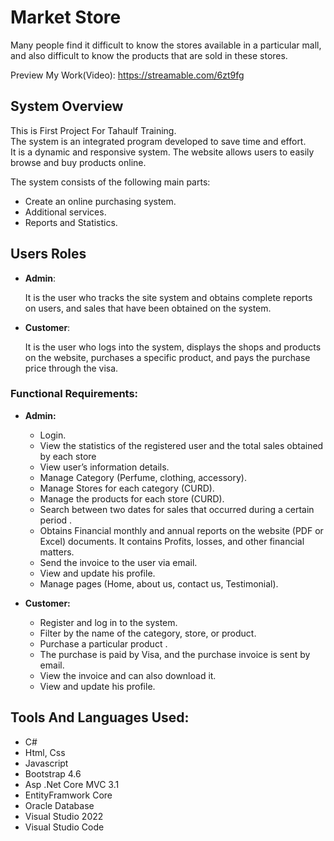 # Market Store
Many people find it difficult to know the stores available in a particular mall, and
also difficult to know the products that are sold in these stores.

Preview My Work(Video):
https://streamable.com/6zt9fg


## System Overview
This is First Project For Tahaulf Training.<br>
The system is an integrated program developed to save time and effort.<br> 
It is a dynamic and responsive system. The website allows users to easily browse and
buy products online.

The system consists of the following main parts:
- Create an online purchasing system.
- Additional services.
- Reports and Statistics.

## Users Roles
- **Admin**:<br>

    It is the user who tracks the site system and obtains complete reports on users, and
    sales that have been obtained on the system.
- **Customer**:<br>

    It is the user who logs into the system, displays the shops and products on the website,
    purchases a specific product, and pays the purchase price through the visa.

### Functional Requirements:
- **Admin:**
  - Login.
  - View the statistics of the registered user and the total sales obtained by
  each store
  - View user’s information details.
  - Manage Category (Perfume, clothing, accessory).
  - Manage Stores for each category (CURD).
  - Manage the products for each store (CURD).
  - Search between two dates for sales that occurred during a certain period .
  - Obtains Financial monthly and annual reports on the website (PDF or Excel)
  documents. It contains Profits, losses, and other financial matters.
  - Send the invoice to the user via email.
  - View and update his profile.
  - Manage pages (Home, about us, contact us, Testimonial).
  
- **Customer:**
   - Register and log in to the system.
  - Filter by the name of the category, store, or product.
  - Purchase a particular product .
  - The purchase is paid by Visa, and the purchase invoice is sent by email.
  - View the invoice and can also download it.
  - View and update his profile.

## Tools And Languages Used:
- C#
- Html, Css
- Javascript
- Bootstrap 4.6
- Asp .Net Core MVC 3.1
- EntityFramwork Core
- Oracle Database
- Visual Studio 2022
- Visual Studio Code


